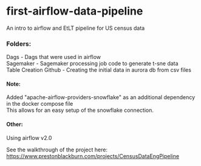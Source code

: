 # first-airflow-data-pipeline
An intro to airflow and EtLT pipeline for US census data

### Folders: 
Dags - Dags that were used in airflow  
Sagemaker - Sagemaker processing job code to generate t-sne data  
Table Creation Github - Creating the initial data in aurora db from csv files  

#### Note:
Added "apache-airflow-providers-snowflake" as an additional dependency in the docker compose file  
This allows for an easy setup of the snowflake connection.


#### Other:
Using airflow v2.0

See the walkthrough of the project here: https://www.prestonblackburn.com/projects/CensusDataEngPipeline 
